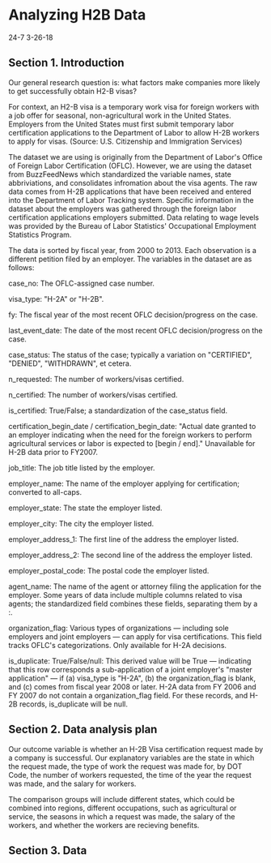Analyzing H2B Data
================
24-7
3-26-18

Section 1. Introduction
-----------------------

Our general research question is: what factors make companies more likely to get successfully obtain H2-B visas?

For context, an H2-B visa is a temporary work visa for foreign workers with a job offer for seasonal, non-agricultural work in the United States. Employers from the United States must first submit temporary labor certification applications to the Department of Labor to allow H-2B workers to apply for visas. (Source: U.S. Citizenship and Immigration Services)

The dataset we are using is originally from the Department of Labor's Office of Foreign Labor Certification (OFLC). However, we are using the dataset from BuzzFeedNews which standardized the variable names, state abbriviations, and consolidates infromation about the visa agents. The raw data comes from H-2B applications that have been received and entered into the Department of Labor Tracking system. Specific information in the dataset about the employers was gathered through the foreign labor certification applications employers submitted. Data relating to wage levels was provided by the Bureau of Labor Statistics' Occupational Employment Statistics Program.

The data is sorted by fiscal year, from 2000 to 2013. Each observation is a different petition filed by an employer. The variables in the dataset are as follows:

case\_no: The OFLC-assigned case number.

visa\_type: "H-2A" or "H-2B".

fy: The fiscal year of the most recent OFLC decision/progress on the case.

last\_event\_date: The date of the most recent OFLC decision/progress on the case.

case\_status: The status of the case; typically a variation on "CERTIFIED", "DENIED", "WITHDRAWN", et cetera.

n\_requested: The number of workers/visas certified.

n\_certified: The number of workers/visas certified.

is\_certified: True/False; a standardization of the case\_status field.

certification\_begin\_date / certification\_begin\_date: "Actual date granted to an employer indicating when the need for the foreign workers to perform agricultural services or labor is expected to \[begin / end\]." Unavailable for H-2B data prior to FY2007.

job\_title: The job title listed by the employer.

employer\_name: The name of the employer applying for certification; converted to all-caps.

employer\_state: The state the employer listed.

employer\_city: The city the employer listed.

employer\_address\_1: The first line of the address the employer listed.

employer\_address\_2: The second line of the address the employer listed.

employer\_postal\_code: The postal code the employer listed.

agent\_name: The name of the agent or attorney filing the application for the employer. Some years of data include multiple columns related to visa agents; the standardized field combines these fields, separating them by a :.

organization\_flag: Various types of organizations — including sole employers and joint employers — can apply for visa certifications. This field tracks OFLC's categorizations. Only available for H-2A decisions.

is\_duplicate: True/False/null: This derived value will be True — indicating that this row corresponds a sub-application of a joint employer's "master application" — if (a) visa\_type is "H-2A", (b) the organization\_flag is blank, and (c) comes from fiscal year 2008 or later. H-2A data from FY 2006 and FY 2007 do not contain a organization\_flag field. For these records, and H-2B records, is\_duplicate will be null.

Section 2. Data analysis plan
-----------------------------

Our outcome variable is whether an H-2B Visa certification request made by a company is successful. Our explanatory variables are the state in which the request made, the type of work the request was made for, by DOT Code, the number of workers requested, the time of the year the request was made, and the salary for workers.

The comparison groups will include different states, which could be combined into regions, different occupations, such as agricultural or service, the seasons in which a request was made, the salary of the workers, and whether the workers are recieving benefits.

Section 3. Data
---------------
